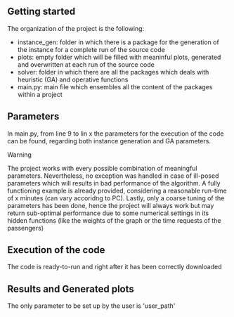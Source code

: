 ## Getting started
The organization of the project is the following:
- instance_gen: folder in which there is a package for the generation of the instance for a complete run of the source code
- plots: empty folder which will be filled with meaninful plots, generated and overwritten at each run of the source code
- solver: folder in which there are all the packages which deals with heuristic (GA) and operative functions
- main.py: main file which ensembles all the content of the packages within a project

## Parameters
In main.py, from line 9  to lin x the parameters for the execution of the code can be found, regarding both instance generation and GA parameters.

> [!WARNING]
> The project works with every possible combination of meaningful parameters. Nevertheless, no exception was handled in case of ill-posed parameters which will results in bad performance of the algorithm.
> A fully functioning example is already provided, considering a reasonable run-time of x minutes (can vary accoridng to PC).
> Lastly, only a coarse tuning of the parameters has been done, hence the project will always work but may return sub-optimal performance due to some numerical settings in its hidden functions (like the weights of the graph or the time requests of the passengers)

## Execution of the code
The code is ready-to-run and right after it has been correctly downloaded 

## Results and Generated plots
The only parameter to be set up by the user is 'user_path'
